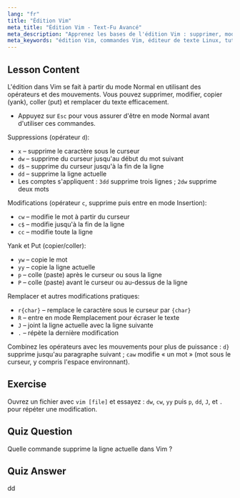 ```yaml
---
lang: "fr"
title: "Édition Vim"
meta_title: "Édition Vim - Text-Fu Avancé"
meta_description: "Apprenez les bases de l'édition Vim : supprimer, modifier, copier et coller du texte efficacement. Maîtrisez les commandes Vim essentielles pour les débutants et améliorez vos compétences en édition de texte sous Linux."
meta_keywords: "édition Vim, commandes Vim, éditeur de texte Linux, tutoriel Vim, guide Vim, Vim pour débutants, commande dd, suppression Vim"
---
```


## Lesson Content

L'édition dans Vim se fait à partir du mode Normal en utilisant des opérateurs et des mouvements. Vous pouvez supprimer, modifier, copier (yank), coller (put) et remplacer du texte efficacement.

- Appuyez sur `Esc` pour vous assurer d'être en mode Normal avant d'utiliser ces commandes.

Suppressions (opérateur `d`):

- `x` – supprime le caractère sous le curseur
- `dw` – supprime du curseur jusqu'au début du mot suivant
- `d$` – supprime du curseur jusqu'à la fin de la ligne
- `dd` – supprime la ligne actuelle
- Les comptes s'appliquent : `3dd` supprime trois lignes ; `2dw` supprime deux mots

Modifications (opérateur `c`, supprime puis entre en mode Insertion):

- `cw` – modifie le mot à partir du curseur
- `c$` – modifie jusqu'à la fin de la ligne
- `cc` – modifie toute la ligne

Yank et Put (copier/coller):

- `yw` – copie le mot
- `yy` – copie la ligne actuelle
- `p` – colle (paste) après le curseur ou sous la ligne
- `P` – colle (paste) avant le curseur ou au-dessus de la ligne

Remplacer et autres modifications pratiques:

- `r{char}` – remplace le caractère sous le curseur par `{char}`
- `R` – entre en mode Remplacement pour écraser le texte
- `J` – joint la ligne actuelle avec la ligne suivante
- `.` – répète la dernière modification

Combinez les opérateurs avec les mouvements pour plus de puissance : `d}` supprime jusqu'au paragraphe suivant ; `caw` modifie « un mot » (mot sous le curseur, y compris l'espace environnant).

## Exercise

Ouvrez un fichier avec `vim [file]` et essayez : `dw`, `cw`, `yy` puis `p`, `dd`, `J`, et `.` pour répéter une modification.

## Quiz Question

Quelle commande supprime la ligne actuelle dans Vim ?

## Quiz Answer

dd
